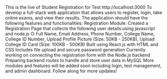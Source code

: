 This is the live of Student Registration for Test   http://localhost:3000
To develop a full-stack web application that allows users to register, login, take online exams, 
and view their results. The application should have the following features and functionalities:
Registration Module: 
Created a Registration Page that collects the following user details:using javascript and node.js 
○ Full Name, Email Address, Phone Number, College Name, College ID Number, Upload 
Profile Picture (Size: 50KB - 250KB), Upload College ID Card (Size: 100KB - 500KB)
Built using React.js with HTML and CSS
Includes file upload and secure password generation
Currently working on connecting the registration form with the Node.js backend
Preparing backend routes to handle and store user data in MySQL
More modules and features will be added soon including login, test management, and admin dashboard. Follow along for more updates!
